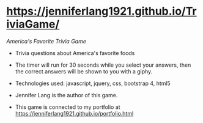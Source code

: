 #  https://jenniferlang1921.github.io/TriviaGame/

_America's Favorite Trivia Game_

* Trivia questions about America's favorite foods

* The timer will run for 30 seconds while you select your answers, then the correct answers will be shown to you with a giphy.  

* Technologies used: javascript, jquery, css, bootstrap 4, html5 

* Jennifer Lang is the author of this game.

* This game is connected to my portfolio at https://jenniferlang1921.github.io/portfolio.html
